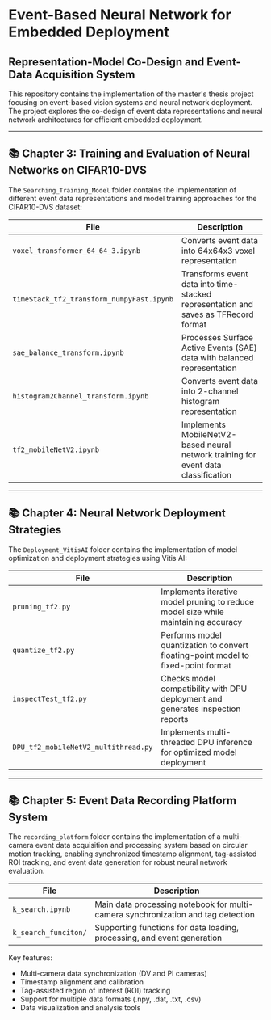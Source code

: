 # Event-Based Neural Network for Embedded Deployment
## Representation-Model Co-Design and Event-Data Acquisition System

This repository contains the implementation of the master's thesis project focusing on event-based vision systems and neural network deployment. The project explores the co-design of event data representations and neural network architectures for efficient embedded deployment.

---

## 📚 Chapter 3: Training and Evaluation of Neural Networks on CIFAR10-DVS

The `Searching_Training_Model` folder contains the implementation of different event data representations and model training approaches for the CIFAR10-DVS dataset:

| File | Description |
|------|-------------|
| `voxel_transformer_64_64_3.ipynb` | Converts event data into 64x64x3 voxel representation |
| `timeStack_tf2_transform_numpyFast.ipynb` | Transforms event data into time-stacked representation and saves as TFRecord format |
| `sae_balance_transform.ipynb` | Processes Surface Active Events (SAE) data with balanced representation |
| `histogram2Channel_transform.ipynb` | Converts event data into 2-channel histogram representation |
| `tf2_mobileNetV2.ipynb` | Implements MobileNetV2-based neural network training for event data classification |

---

## 📚 Chapter 4: Neural Network Deployment Strategies

The `Deployment_VitisAI` folder contains the implementation of model optimization and deployment strategies using Vitis AI:

| File | Description |
|------|-------------|
| `pruning_tf2.py` | Implements iterative model pruning to reduce model size while maintaining accuracy |
| `quantize_tf2.py` | Performs model quantization to convert floating-point model to fixed-point format |
| `inspectTest_tf2.py` | Checks model compatibility with DPU deployment and generates inspection reports |
| `DPU_tf2_mobileNetV2_multithread.py` | Implements multi-threaded DPU inference for optimized model deployment |

---

## 📚 Chapter 5: Event Data Recording Platform System

The `recording_platform` folder contains the implementation of a multi-camera event data acquisition and processing system based on circular motion tracking, enabling synchronized timestamp alignment, tag-assisted ROI tracking, and event data generation for robust neural network evaluation.

| File | Description |
|------|-------------|
| `k_search.ipynb` | Main data processing notebook for multi-camera synchronization and tag detection |
| `k_search_funciton/` | Supporting functions for data loading, processing, and event generation |

Key features:
- Multi-camera data synchronization (DV and PI cameras)
- Timestamp alignment and calibration
- Tag-assisted region of interest (ROI) tracking
- Support for multiple data formats (.npy, .dat, .txt, .csv)
- Data visualization and analysis tools